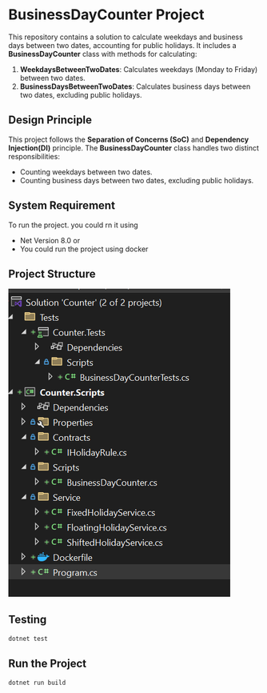 # BusinessDayCounter Project

This repository contains a solution to calculate weekdays and business days between two dates, accounting for public holidays. It includes a **BusinessDayCounter** class with methods for calculating:
1. **WeekdaysBetweenTwoDates**: Calculates weekdays (Monday to Friday) between two dates.
2. **BusinessDaysBetweenTwoDates**: Calculates business days between two dates, excluding public holidays.

## Design Principle

This project follows the **Separation of Concerns (SoC)** and  **Dependency Injection(DI)** principle. The **BusinessDayCounter** class handles two distinct responsibilities:
- Counting weekdays between two dates.
- Counting business days between two dates, excluding public holidays.

## System Requirement
To run the project. you could rn it using
- Net Version 8.0
or 
- You could run the project using docker 

## Project Structure

![alt text](image.png)

## Testing
```
dotnet test
```
## Run the Project
```
dotnet run build
```
